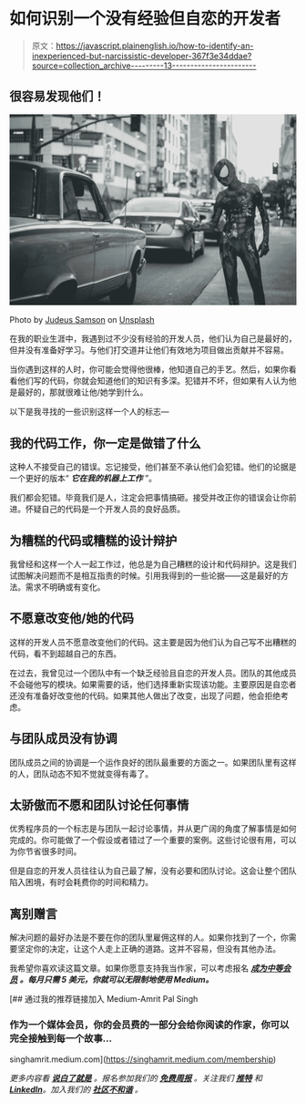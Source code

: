 # 如何识别一个没有经验但自恋的开发者

> 原文：<https://javascript.plainenglish.io/how-to-identify-an-inexperienced-but-narcissistic-developer-367f3e34ddae?source=collection_archive---------13----------------------->

## 很容易发现他们！

![](img/8ae8d6249e8d8a583f0c4ee78b211396.png)

Photo by [Judeus Samson](https://unsplash.com/@shotbyjudeus?utm_source=medium&utm_medium=referral) on [Unsplash](https://unsplash.com?utm_source=medium&utm_medium=referral)

在我的职业生涯中，我遇到过不少没有经验的开发人员，他们认为自己是最好的，但并没有准备好学习。与他们打交道并让他们有效地为项目做出贡献并不容易。

当你遇到这样的人时，你可能会觉得他很棒，他知道自己的手艺。然后，如果你看看他们写的代码，你就会知道他们的知识有多深。犯错并不坏，但如果有人认为他是最好的，那就很难让他/她学到什么。

以下是我寻找的一些识别这样一个人的标志—

## 我的代码工作，你一定是做错了什么

这种人不接受自己的错误。忘记接受，他们甚至不承认他们会犯错。他们的论据是一个更好的版本“ ***它在我的机器上工作*** ”。

我们都会犯错。毕竟我们是人，注定会把事情搞砸。接受并改正你的错误会让你前进。怀疑自己的代码是一个开发人员的良好品质。

## 为糟糕的代码或糟糕的设计辩护

我曾经和这样一个人一起工作过，他总是为自己糟糕的设计和代码辩护。这是我们试图解决问题而不是相互指责的时候。引用我得到的一些论据——这是最好的方法。需求不明确或有变化。

## 不愿意改变他/她的代码

这样的开发人员不愿意改变他们的代码。这主要是因为他们认为自己写不出糟糕的代码，看不到超越自己的东西。

在过去，我曾见过一个团队中有一个缺乏经验且自恋的开发人员。团队的其他成员不会碰他写的模块。如果需要的话，他们选择重新实现该功能。主要原因是自恋者还没有准备好改变他的代码。如果其他人做出了改变，出现了问题，他会拒绝考虑。

## 与团队成员没有协调

团队成员之间的协调是一个运作良好的团队最重要的方面之一。如果团队里有这样的人，团队动态不知不觉就变得有毒了。

## 太骄傲而不愿和团队讨论任何事情

优秀程序员的一个标志是与团队一起讨论事情，并从更广阔的角度了解事情是如何完成的。你可能做了一个假设或者错过了一个重要的案例。这些讨论很有用，可以为你节省很多时间。

但是自恋的开发人员往往认为自己最了解，没有必要和团队讨论。这会让整个团队陷入困境，有时会耗费你的时间和精力。

## 离别赠言

解决问题的最好办法是不要在你的团队里雇佣这样的人。如果你找到了一个，你需要坚定你的决定，让这个人走上正确的道路。这并不容易，但没有其他办法。

我希望你喜欢读这篇文章。如果你愿意支持我当作家，可以考虑报名 [***成为中等会员***](https://singhamrit.medium.com/membership) ***。每月只需 5 美元，你就可以无限制地使用 Medium。***

[](https://singhamrit.medium.com/membership) [## 通过我的推荐链接加入 Medium-Amrit Pal Singh

### 作为一个媒体会员，你的会员费的一部分会给你阅读的作家，你可以完全接触到每一个故事…

singhamrit.medium.com](https://singhamrit.medium.com/membership) 

*更多内容看* [***说白了就是***](https://plainenglish.io/) *。报名参加我们的* [***免费周报***](http://newsletter.plainenglish.io/) *。关注我们* [***推特***](https://twitter.com/inPlainEngHQ) *和*[***LinkedIn***](https://www.linkedin.com/company/inplainenglish/)*。加入我们的* [***社区不和谐***](https://discord.gg/GtDtUAvyhW) *。*